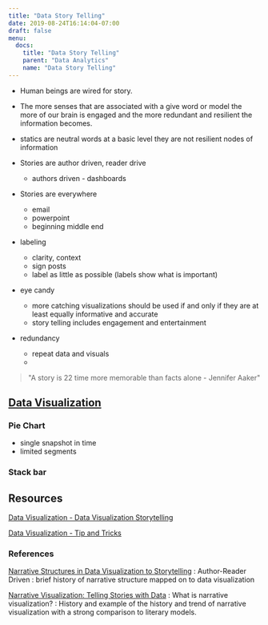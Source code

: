 ```yaml
---
title: "Data Story Telling"
date: 2019-08-24T16:14:04-07:00
draft: false
menu:
  docs:
    title: "Data Story Telling"
    parent: "Data Analytics"
    name: "Data Story Telling"
---
```


- Human beings are wired for story. 
- The more senses that are associated with a give word or model the more of our brain is engaged and the more redundant and resilient the information becomes.  
- statics are neutral words at a basic level they are not resilient nodes of information 
- Stories are author driven, reader drive 
  - authors driven - dashboards
- Stories are everywhere 
  - email
  - powerpoint
  - beginning middle end

- labeling 
  - clarity, context 
  - sign posts 
  - label as little as possible (labels show what is important)

- eye candy
  -   more catching visualizations should be used if and only if they are at least equally informative and accurate 
  -   story telling includes engagement and entertainment 

- redundancy 
  - repeat data and visuals 
  - 

> "A story is 22 time more memorable than facts alone - Jennifer Aaker"

## [Data Visualization](https://www.linkedin.com/learning/data-visualization-tips-and-tricks) 

### Pie Chart 

- single snapshot in time 
- limited segments 

### Stack bar 





## Resources 

[Data Visualization - Data Visualization Storytelling](https://www.linkedin.com/learning/data-visualization-storytelling/)

[Data Visualization - Tip and Tricks](https://www.linkedin.com/learning/data-visualization-tips-and-tricks) 

### References

[Narrative Structures in Data Visualization to Storytelling](https://mastersofmedia.hum.uva.nl/blog/2011/05/03/narrative-structures-in-data-visualizations-to-improve-storytelling/)
: Author-Reader Driven 
: brief history of narrative structure mapped on to data visualization 

[Narrative Visualization: Telling Stories with Data](http://vis.stanford.edu/files/2010-Narrative-InfoVis.pdf)
: What is narrative visualization? 
: History and example of the history and trend of narrative visualization with a strong comparison to literary models.